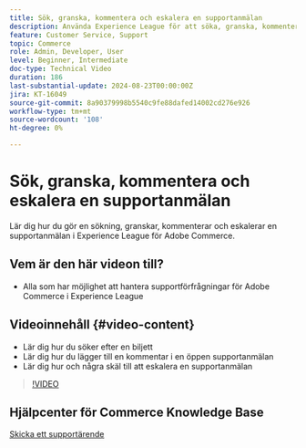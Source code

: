 ```yaml
---
title: Sök, granska, kommentera och eskalera en supportanmälan
description: Använda Experience League för att söka, granska, kommentera och eskalera en supportanmälan
feature: Customer Service, Support
topic: Commerce
role: Admin, Developer, User
level: Beginner, Intermediate
doc-type: Technical Video
duration: 186
last-substantial-update: 2024-08-23T00:00:00Z
jira: KT-16049
source-git-commit: 8a90379998b5540c9fe88dafed14002cd276e926
workflow-type: tm+mt
source-wordcount: '108'
ht-degree: 0%

---
```



# Sök, granska, kommentera och eskalera en supportanmälan

Lär dig hur du gör en sökning, granskar, kommenterar och eskalerar en supportanmälan i Experience League för Adobe Commerce.

## Vem är den här videon till?

* Alla som har möjlighet att hantera supportförfrågningar för Adobe Commerce i Experience League

## Videoinnehåll {#video-content}

* Lär dig hur du söker efter en biljett
* Lär dig hur du lägger till en kommentar i en öppen supportanmälan
* Lär dig hur och några skäl till att eskalera en supportanmälan

>[!VIDEO](https://video.tv.adobe.com/v/3433076?learn=on)

## Hjälpcenter för Commerce Knowledge Base

[Skicka ett supportärende](https://experienceleague.adobe.com/sv/docs/commerce-knowledge-base/kb/help-center-guide/magento-help-center-user-guide#support-case)
